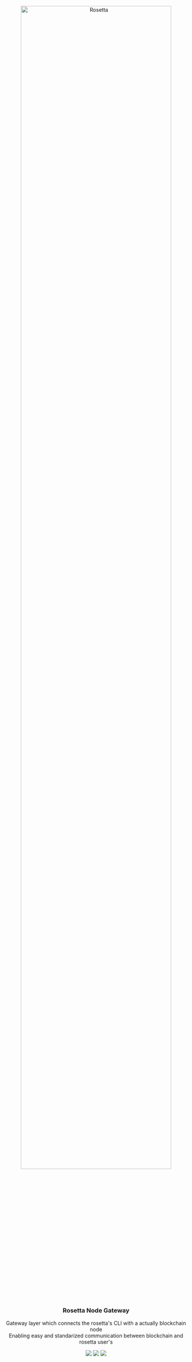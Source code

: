 <p align="center">
  <a href="https://www.rosetta-api.org">
    <img width="90%" alt="Rosetta" src="https://www.rosetta-api.org/img/rosetta_header.png">
  </a>
</p>
<h3 align="center">
   Rosetta Node Gateway
</h3>
<p align="center">
Gateway layer which connects the rosetta's CLI with a actually blockchain node <br/>
Enabling easy and standarized communication between blockchain and rosetta user's
</p>
<p align="center">
  <a href="https://github.com/marpme/digibyte-rosetta-node/actions"><img src="https://github.com/marpme/digibyte-rosetta-node/workflows/Go/badge.svg" /></a>
  <a href="https://goreportcard.com/report/github.com/marpme/digibyte-rosetta-node"><img src="https://goreportcard.com/badge/github.com/coinbase/rosetta-cli" /></a>
  <a href="https://github.com/marpme/digibyte-rosetta-node/blob/master/LICENSE.txt"><img src="https://img.shields.io/github/license/marpme/digibyte-rosetta-node.svg" /></a>
</p>

